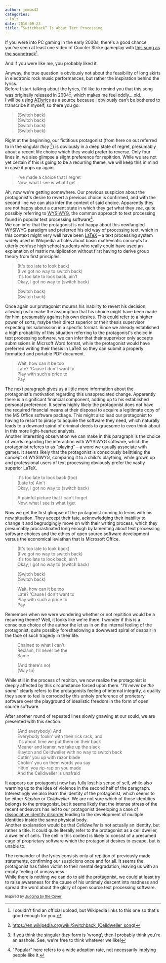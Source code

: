 ```yaml
---
author: jemus42
categories:
- lolz
date: 2016-09-23
title: “Switchback” Is About Text Processing
---
```


If you were into PC gaming in the early 2000s, there's a good chance you've seen at least one video of Counter Strike gameplay with [this song as the soundtrack](https://www.youtube.com/watch?v=gjIbgUyJISY)[^1].
<!--more-->
And if you were like me, you probably liked it.  

Anyway, the true question is obviously not about the feasibility of long skirts in electronic rock music performances, but rather the inspiration behind the lyrics.  
Before I start talking about the lyrics, I'd like to remind you that this song was originally released in 2004[^2], which makes me feel oddly… old.  
I will be using [AZlyrics](http://www.azlyrics.com/lyrics/celldweller/switchback.html) as a source because I obviously can't be bothered to transcribe it myself, so there you go: 


> (Switch back)  
> (Switch back)  
> (Switch back)  
> (Switch back)

Right at the beginning, our fictitious protagonist (from here on out referred to in the singular *they* [^3]) is obviously in a deep state of regret, presumably about a recent life choice which they would prefer to reverse. Only four lines in, we also glimpse a slight preference for repitition. While we are not yet certain if this is going to be a recurring theme, we will keep this in mind in case it pops up again.  

> I've made a choice that I regret  
> Now, what I see is what I get

Ah, now we're getting somewhere. Our previous suspicion about the protagonist's desire to revert a previous choice is confirmed, and with the second line we can also infer the context of said choice. Apparently they are not happy about a current state in which they *get* what they *see*, quite possibly referring to [WYSIWYG](https://en.wikipedia.org/wiki/WYSIWYG), the common approach to text processing found in popular text processing software[^4].  
We can infer that the protagonist is not happy about this newfangled WYSIWYG paradigm and preferred his old way of processing text, which in this context might very well have been [LaTeX](https://en.wikipedia.org/wiki/LaTeX) – a text processing system widely used in Wikipedia articles about basic mathematic concepts to utterly confuse high school students who really could have used an explanation of matrix multiplication without first having to derive group theory from first principles. 

> (It's too late to look back)  
> (I've got no way to switch back)  
> It's too late to look back, ain't  
> Okay, I got no way to (switch back)  
> 
> (Switch back)  
> (Switch back)  

Once again our protagonist mourns his inability to revert his decision, allowing us to make the assumption that his choice might have been made for him, presumably against his own desires. This could refer to a higher power of sorts, maybe their direct superior or their thesis supervisor expecting his submission in a specific format. Since we already established a high probability of this situation referring to the protagonist's choice in text processing software, we can infer that their supervisor only accepts submissions in Micrsoft Word format, while the protagonist would have preferred writing their thesis in LaTeX so they can submit a properly formatted and portable PDF document.

> Wait, how can it be too  
> Late? 'Cause I don't want to  
> Play with such a price to  
> Pay

The next paragraph gives us a little more information about the protagonist's motivation regarding this unappreciated change. Apparently there is a significant financial component, adding up to his established personal preference. It seems highly likely the protagonist does not have the required financial means at their disposal to acquire a legitimate copy of the MS Office software package. This might also lead our protagonist to having to resort to piracy to acquire the software they need, which naturally leads to a downard spiral of criminal deeds to gruesome to even think about in this more light-hearted analysis.  
Another interesting observation we can make in this paragraph is the choice of words regarding the interaction with WYSIWYG software, which the protagonist referes to as "playing" – a word we usually associate with games. It seems likely that the protagonist is consciously belittleing the concept of WYSIWYG, comparing it to a child's plaything, while grown up and professional users of text processing obviously prefer the vastly superior LaTeX.

> It's too late to look back (too)  
> (Late to) Ain't  
> Okay, I got no way to (switch back)  
> 
> A painful picture that I can't forget  
> Now, what I see is what I get

Now we get the first glimpse of the protagonist coming to terms with his new situation. They accept their fate, acknowledging their inability to change it and begrudgingly move on with their writing process, which they presumably procrastinated long enough by lamenting about text processing software choices and the ethics of open source software development versus the economical leviathan that is Microsoft Office.

> (It's too late to look back)  
> (I've got no way to switch back)  
> It's too late to look back, ain't  
> Okay, I got no way to (switch back)  
>    
> (Switch back)  
> (Switch back)  
>   
> Wait, how can it be too  
> Late? 'Cause I don't want to  
> Play with such a price to  
> Pay  

Remember when we were wondering whether or not repitition would be a recurring theme? Well, it looks like we're there. I wonder if this is a conscious choice of the author the let us in on the internal feeling of the protagonist, quite possibly foreshadowing a downward spiral of despair in the face of such tragedy in their life.

> Chained to what I can't  
> Reclaim, I'll never be the  
> Same  
>   
> (And there's no)  
> (Way to)

While still in the process of repition, we now realize the protagonist is deeply affected by this circumstance forced upon them. "*I'll never be the same*" clearly refers to the protagonists feeling of internal integrity, a quality they seem to feel is corroded by this unholy preference of prorietary software over the playground of idealistic freedom in the form of open source software.  

After another round of repeated lines slowly gnawing at our sould, we are presented with this section:

> (And everybody) And  
> Everybody foolin' with their rick rack, and  
> It's about time we put them on their back  
> Meaner and leaner, we take up the slack  
> Klayton and Celldweller with no way to switch back  
> Cuttin' you up with razor blade  
> Chokin' you on them words you say  
> Hittin' you rip-rap on you made  
> And the Celldweller is unafraid  

It appears our protagonist now has fully lost his sense of self, while also warming up to the idea of violence in the second half of the paragraph.  
Interestingly we also learn the identity of the protagonist, which seems to be either *Klayton* or *Celldweller*. We are not sure which of those identities belongs to the protagonist, but it seems likely that the intense stress of the recent endeavors has led to our protagonist developing a case of [dissociative identity disorder](https://en.wikipedia.org/wiki/Dissociative_identity_disorder) leading to the development of multiple identities inside the same physical body.  
Another explanation would be that *Celldweller* is not actually an identity, but rather a title. It could quite literally refer to the protagonist as a cell dweller, a dweller of cells. The cell in this context is likely to consist of a presumed cage of proprietary software which the protagonist desires to escape, but is unable to.  

The remainder of the lyrics consists only of repition of previously made statements, confirming our suspicions once and for all. It seems the protagonist has fallen victim to their mental degradation, leaving us with an empty feeling of uneasyness.  
While there is nothing we can do to aid the protagonist, we could at least try to raise awareness for the cause of his untimely descent into madness and spread the word about the glory of open source text processing software.


<small>Inspired by [Judging by the Cover](https://www.youtube.com/playlist?list=PLAbMhAYRuCUgRhWcNEpIT2QmX4zIZNkYb)</small>

[^1]: I couldn't find an official upload, but Wikipedia links to this one so that's good enough for you.
[^2]: https://en.wikipedia.org/wiki/Switchback_(Celldweller_song)
[^3]: If you think the singular *they* form is 'wrong', then I probably think you're an asshole. See, we're free to think whatever we like!
[^4]: "Popular" here refers to a wide adoption rate, not necessarily implying people like it.

